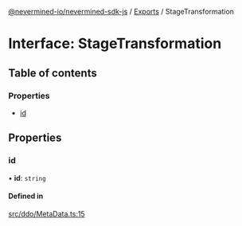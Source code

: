 [@nevermined-io/nevermined-sdk-js](../README.md) / [Exports](../modules.md) / StageTransformation

# Interface: StageTransformation

## Table of contents

### Properties

- [id](StageTransformation.md#id)

## Properties

### id

• **id**: `string`

#### Defined in

[src/ddo/MetaData.ts:15](https://github.com/nevermined-io/sdk-js/blob/56fc18a/src/ddo/MetaData.ts#L15)
